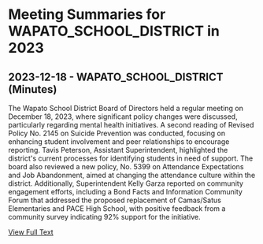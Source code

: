 # Meeting Summaries for WAPATO_SCHOOL_DISTRICT in 2023

## 2023-12-18 - WAPATO_SCHOOL_DISTRICT (Minutes)

The Wapato School District Board of Directors held a regular meeting on December 18, 2023, where significant policy changes were discussed, particularly regarding mental health initiatives. A second reading of Revised Policy No. 2145 on Suicide Prevention was conducted, focusing on enhancing student involvement and peer relationships to encourage reporting. Tavis Peterson, Assistant Superintendent, highlighted the district's current processes for identifying students in need of support. The board also reviewed a new policy, No. 5399 on Attendance Expectations and Job Abandonment, aimed at changing the attendance culture within the district. Additionally, Superintendent Kelly Garza reported on community engagement efforts, including a Bond Facts and Information Community Forum that addressed the proposed replacement of Camas/Satus Elementaries and PACE High School, with positive feedback from a community survey indicating 92% support for the initiative.

[View Full Text](https://raw.githubusercontent.com/VoronoiPerspectives/WashingtonStateSchoolBoardExplorer/refs/heads/main/data/countries/usa/states/wa/counties/yakima/school_boards/wapato_school_district/2023/processed/2023-12-18-decregularmeetingandboardreorganization-minutes.txt)

